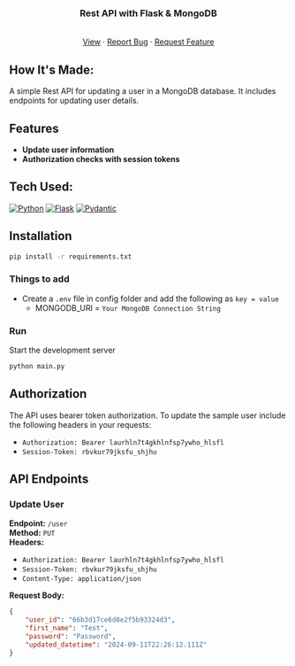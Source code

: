 <div align="center">
  <h3 align="center">Rest API with Flask & MongoDB</h3>
  <p align="center">
    <br />
    <a href="">View</a>
    ·
    <a href="https://github.com/leolupianez/restapi-flask-mongodb/issues">Report Bug</a>
    ·
    <a href="https://github.com/leolupianez/restapi-flask-mongodb/pulls">Request Feature</a>
    <br />
  </p>
</div>

## How It's Made:

A simple Rest API for updating a user in a MongoDB database. It includes endpoints for updating user details.

## Features

-   **Update user information**
-   **Authorization checks with session tokens**

## Tech Used:

[![Python][Python]][Python]
[![Flask][Flask]][Flask]
[![Pydantic][Pydantic]][Pydantic]

## Installation

```sh
pip install -r requirements.txt
```

### Things to add

-   Create a `.env` file in config folder and add the following as `key = value`
    -   MONGODB_URI = `Your MongoDB Connection String`

### Run

Start the development server

```sh
python main.py
```

## Authorization

The API uses bearer token authorization. To update the sample user include the following headers in your requests:

-   `Authorization: Bearer laurhln7t4gkhlnfsp7ywho_hlsfl`
-   `Session-Token: rbvkur79jksfu_shjhu`

## API Endpoints

### Update User

**Endpoint:** `/user`  
**Method:** `PUT`  
**Headers:**

-   `Authorization: Bearer laurhln7t4gkhlnfsp7ywho_hlsfl`
-   `Session-Token: rbvkur79jksfu_shjhu`
-   `Content-Type: application/json`

**Request Body:**

```json
{
    "user_id": "66b3d17ce6d8e2f5b93324d3",
    "first_name": "Test",
    "password": "Password",
    "updated_datetime": "2024-09-11T22:26:12.111Z"
}
```

<!-- MARKDOWN LINKS & IMAGES -->

[Python]: https://img.shields.io/badge/python-3670A0?style=for-the-badge&logo=python&logoColor=ffdd54
[Flask]: https://img.shields.io/badge/Flask-000000?style=for-the-badge&logo=Flask&logoColor=white
[Pydantic]: https://img.shields.io/static/v1?style=for-the-badge&message=Pydantic&color=E92063&logo=Pydantic&logoColor=FFFFFF&label=
